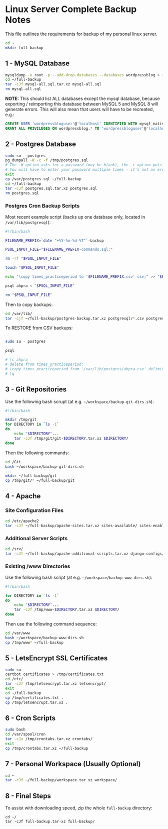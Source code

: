 #  Linux Server Complete Backup Notes

This file outlines the requirements for backup of my personal linux server.

```bash
cd ~
mkdir full-backup
```

## 1 - MySQL Database

```bash
mysqldump -u root -p --add-drop-databases --databases wordpressblog > ~/full-backup/mysql-all.sql
cd ~/full-backup
tar -cJf mysql-all.sql.tar.xz mysql-all.sql
rm mysql-all.sql
```
**NOTE:** This should list ALL databases except the mysql database, because exporting / reimporting this database between MySQL 5 and MySQL 8 will generate errors.  This will also mean that users will have to be recreated, e.g.:

```sql
CREATE USER 'wordpressbloguser'@'localhost' IDENTIFIED WITH mysql_native_password BY 'password';
GRANT ALL PRIVILEGES ON wordpressblog.* TO 'wordpressbloguser'@'localhost';
```

## 2 - Postgres Database

```bash
sudo su - postgres
pg_dumpall -W -c -f /tmp/postgres.sql
# The -W option asks for a password (may be blank), the -c option puts clear/drop statements in the output for a clean rebuild when reimporting, -f specifies the file
# You will have to enter your password multiple times - it's not an error
exit
cp /var/postgres.sql ~/full-backup
cd ~/full-backup
tar -cJf postgres.sql.tar.xz postgres.sql
rm postgres.sql
```

### Postgres Cron Backup Scripts

Most recent example script (backs up one database only, located in ```/var/lib/postgresql```):

```bash
#!/bin/bash

FILENAME_PREFIX=`date "+%Y-%m-%d-%T"`-backup

PSQL_INPUT_FILE="$FILENAME_PREFIX-commands.sql:"

rm -rf "$PSQL_INPUT_FILE"

touch "$PSQL_INPUT_FILE"

echo "\copy times_practiceperiod to '$FILENAME_PREFIX.csv' csv;" >> "$PSQL_INPUT_FILE"

psql ahpra < "$PSQL_INPUT_FILE"

rm "$PSQL_INPUT_FILE"
```

Then to copy backups:

```bash
cd /var/lib/
tar -cjf ~/full-backup/postgres-backup.tar.xz postgresql/*.csv postgresql/*.sh
```

To RESTORE from CSV backups:

```bash

sudo su - postgres

psql

# \c ahpra
# delete from times_practiceperiod;
# \copy times_practiceperiod from '/var/lib/postgres/ahpra.csv' delimiter ',' csv;
# \q
```

## 3 - Git Repositories

Use the following bash scrupt (at e.g. ```~/workspace/backup-git-dirs.sh```):

```bash
#!/bin/bash

mkdir /tmp/git
for DIRECTORY in `ls -1`
do
    echo "$DIRECTORY"...
    tar -cJf /tmp/git/git-$DIRECTORY.tar.xz $DIRECTORY/
done
```

Then the following commands:

```bash
cd /Git
bash ~/workspace/backup-git-dirs.sh
...
mkdir ~/full-backup/git
cp /tmp/git/* ~/full-backup/git
```

## 4 - Apache

### Site Configuration Files

```bash
cd /etc/apache2
tar -cJf ~/full-backup/apache-sites.tar.xz sites-available/ sites-enabled/
```

### Additional Server Scripts

```bash
cd /srv/
tar -cJf ~/full-backup/apache-additional-scripts.tar.xz django-configs/
```

### Existing /www Directories

Use the following bash script (at e.g. ```~/workspace/backup-www-dirs.sh```):

```bash
#!/bin/bash

for DIRECTORY in `ls -1`
do
    echo "$DIRECTORY"...
    tar -cJf /tmp/www-$DIRECTORY.tar.xz $DIRECTORY/
done
```

Then use the following command sequence:

```bash
cd /var/www
bash ~/workspace/backup-www-dirs.sh
cp /tmp/www* ~/full-backup
```

## 5 - LetsEncrypt SSL Certificates

```bash
sudo su -
certbot certificates > /tmp/certificates.txt
cd /etc/
tar -cJf /tmp/letsencrypt.tar.xz letsencrypt/
exit
cd ~/full-backup
cp /tmp/certificates.txt .
cp /tmp/letsencrupt.tar.xz .
```

## 6 - Cron Scripts

```bash
sudo bash
cd /var/spool/cron
tar -cJx /tmp/crontabs.tar.xz crontabs/
exit
cp /tmp/crontabs.tar.xz ~/full-backup
```

## 7 - Personal Workspace (Usually Optional)

```bash
cd ~
tar -cJf ~/full-backup/workspace.tar.xz workspace/
```

## 8 - Final Steps

To assist with downloading speed, zip the whole ```full-backup``` directory:

```
cd ~/
tar -cJf full-backup.tar-xz full-backup/
```

